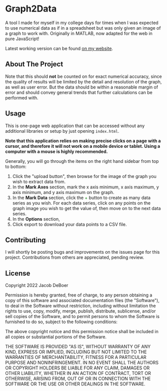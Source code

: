 # Graph2Data
A tool I made for myself in my college days for times when I was expected to use numerical data as if in a spreadsheet but was only given an image of a graph to work with.
Originally in MATLAB, now adapted for the web in pure JavaScript!

Latest working version can be found [on my website](https://jacobdeboer.com/graph2data).


## About The Project

Note that this should **not** be counted on for exact numerical accuracy, since the quality of results will be limited by the detail and resolution of the graph, as well as user error. But the data should be within a reasonable margin of error and should convey general trends that further calculations can be performed with.

## Usage

This is one-page web application that can be accessed without any additional libraries or setup by just opening `index.html`.

**Note that this application relies on making precise clicks on a page with a cursor, and therefore it will not work on a mobile device or tablet. Using a computer with a mouse is highly recommended.**

Generally, you will go through the items on the right hand sidebar from top to bottom:

1. Click the "upload button", then browse for the image of the graph you wish to extract data from.
2. In the **Mark Axes** section, mark the x axis minimum, x axis maximum, y axis minimum, and y axis maximum on the graph.
4. In the **Mark Data** section, click the <span style="color:green;">+</span> button to create as many data series as you wish. For each data series, click on any points on the graph image you wish to get the value of, then move on to the next data series.
5. In the **Options** section,
6. Click export to download your data points to a CSV file.

## Contributing

I will shortly be posting bugs and improvements on the issues page for this project. Contributions from others are appreciated, pending review.

## License

Copyright 2022 Jacob DeBoer

Permission is hereby granted, free of charge, to any person obtaining a copy of this software and associated documentation files (the "Software"), to deal in the Software without restriction, including without limitation the rights to use, copy, modify, merge, publish, distribute, sublicense, and/or sell copies of the Software, and to permit persons to whom the Software is furnished to do so, subject to the following conditions:

The above copyright notice and this permission notice shall be included in all copies or substantial portions of the Software.

THE SOFTWARE IS PROVIDED "AS IS", WITHOUT WARRANTY OF ANY KIND, EXPRESS OR IMPLIED, INCLUDING BUT NOT LIMITED TO THE WARRANTIES OF MERCHANTABILITY, FITNESS FOR A PARTICULAR PURPOSE AND NONINFRINGEMENT. IN NO EVENT SHALL THE AUTHORS OR COPYRIGHT HOLDERS BE LIABLE FOR ANY CLAIM, DAMAGES OR OTHER LIABILITY, WHETHER IN AN ACTION OF CONTRACT, TORT OR OTHERWISE, ARISING FROM, OUT OF OR IN CONNECTION WITH THE SOFTWARE OR THE USE OR OTHER DEALINGS IN THE SOFTWARE.